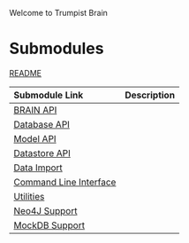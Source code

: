 Welcome to Trumpist Brain

# Submodules

[README](README.html)

| Submodule Link                           | Description |
|:-----------------------------------------|:------------|
| [BRAIN API](brain/index.html)            |             |
| [Database API](database/index.html)      |             |
| [Model API](model/index.html)            |             |
| [Datastore API](store/index.html)        |             |
| [Data Import](import/index.html)         |             |
| [Command Line Interface](cmd/index.html) |             |
| [Utilities](util/index.html)             |             |
| [Neo4J Support](dbs/neo4j/index.html)    |             |
| [MockDB Support](dbs/mock/index.html)    |             |


